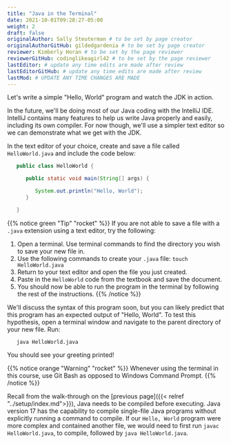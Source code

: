 ```yaml
---
title: "Java in the Terminal"
date: 2021-10-01T09:28:27-05:00
weight: 2
draft: false
originalAuthor: Sally Steuterman # to be set by page creator
originalAuthorGitHub: gildedgardenia # to be set by page creator
reviewer: Kimberly Horan # to be set by the page reviewer
reviewerGitHub: codinglikeagirl42 # to be set by the page reviewer
lastEditor: # update any time edits are made after review
lastEditorGitHub: # update any time edits are made after review
lastMod: # UPDATE ANY TIME CHANGES ARE MADE
---
```


Let's write a simple "Hello, World" program and watch the JDK in action. 

In the future, we'll be doing most of our Java coding with the IntelliJ IDE. 
IntelliJ contains many features to help us write Java properly and easily, 
including its own compiler. For now though, we'll use a simpler text editor 
so we can demonstrate what we get with the JDK.

In the text editor of your choice, create and save a file called 
`HelloWorld.java` and include the code below:

```java {linenos=table}
   public class HelloWorld {

      public static void main(String[] args) {

         System.out.println("Hello, World");
      }

   }
```

{{% notice green "Tip" "rocket" %}} 
 If you are not able to save a file with a `.java` extension using a text editor, try the following:
   1. Open a terminal. Use terminal commands to find the directory you wish to save your new file in.
   1. Use the following commands to create your `.java` file:
      `touch HelloWorld.java`
   1. Return to your text editor and open the file you just created.  
   1. Paste in the `HelloWorld` code from the textbook and save the document.
   1. You should now be able to run the program in the terminal by following the rest of the instructions.
{{% /notice %}}

We'll discuss the syntax of this program soon, but you can likely predict
that this program has an expected output of "Hello, World". To test this hypothesis,
open a terminal window and navigate to the parent directory of your new file. Run:

```console
   java HelloWorld.java
```

You should see your greeting printed! 

{{% notice orange "Warning" "rocket" %}}
   Whenever using the terminal in this course, use Git Bash as opposed to Windows Command Prompt.
{{% /notice %}}

Recall from the walk-through on the [previous page]({{< relref "../setup/index.md">}}), Java needs to be compiled before executing. Java version 17 has
the capability to compile single-file Java programs without explicitly running a command to compile. If our 
`Hello, World` program were more complex and contained another file, we would need to first run 
`javac HelloWorld.java`, to compile, followed by `java HelloWorld.java`.

